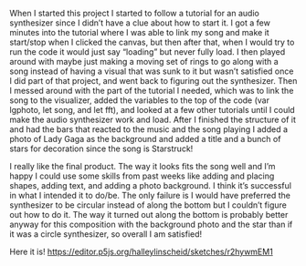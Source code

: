 When I started this project I started to follow a tutorial for an audio synthesizer since I didn’t have a clue about how to start it. I got a few minutes into the tutorial where I was able to link my song and make it start/stop when I clicked the canvas, but then after that, when I would try to run the code it would just say “loading” but never fully load. I then played around with maybe just making a moving set of rings to go along with a song instead of having a visual that was sunk to it but wasn’t satisfied once I did part of that project, and went back to figuring out the synthesizer. Then I messed around with the part of the tutorial I needed, which was to link the song to the visualizer, added the variables to the top of the code (var lgphoto, let song, and let fft), and looked at a few other tutorials until I could make the audio synthesizer work and load. After I finished the structure of it and had the bars that reacted to the music and the song playing I added a photo of Lady Gaga as the background and added a title and a bunch of stars for decoration since the song is Starstruck!

I really like the final product. The way it looks fits the song well and I’m happy I could use some skills from past weeks like adding and placing shapes, adding text, and adding a photo background. I think it’s successful in what I intended it to do/be. The only failure is I would have preferred the synthesizer to be circular instead of along the bottom but I couldn’t figure out how to do it. The way it turned out along the bottom is probably better anyway for this composition with the background photo and the star than if it was a circle synthesizer, so overall I am satisfied! 

Here it is! https://editor.p5js.org/halleylinscheid/sketches/r2hywmEM1



